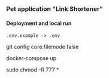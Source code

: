 ### Pet application "Link Shortener"
#### Deployment and local run

```
.env.example -> .env
```

git config core.filemode false

docker-compose up

sudo chmod -R 777 *

